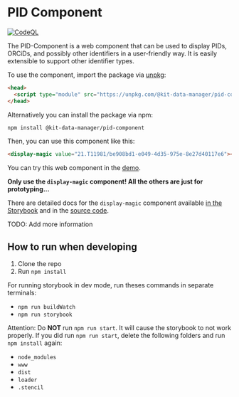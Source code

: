 # PID Component
[![CodeQL](https://github.com/kit-data-manager/pid-component/actions/workflows/github-code-scanning/codeql/badge.svg)](https://github.com/kit-data-manager/pid-component/actions/workflows/github-code-scanning/codeql)

The PID-Component is a web component that can be used to display PIDs, ORCiDs, and possibly other identifiers in a user-friendly way.
It is easily extensible to support other identifier types.

To use the component, import the package via [unpkg](https://unpkg.com/):
```html
<head>
  <script type="module" src="https://unpkg.com/@kit-data-manager/pid-component"></script>
</head>
```
Alternatively you can install the package via npm:
```bash
npm install @kit-data-manager/pid-component
```
Then, you can use this component like this:
```html
<display-magic value="21.T11981/be908bd1-e049-4d35-975e-8e27d40117e6"></display-magic>
```
You can try this web component in the [demo](https://kit-data-manager.github.io/pid-component/?path=/docs/pid-component-display-magic--docs).

**Only use the `display-magic` component! All the others are just for prototyping...**

There are detailed docs for the `display-magic` component available [in the Storybook](https://kit-data-manager.github.io/pid-component/?path=/docs/pid-component-display-magic--docs) and in the [source code](src/components/display-magic/readme.md).

TODO: Add more information

## How to run when developing

1. Clone the repo
2. Run `npm install`

For running storybook in dev mode, run theses commands in separate terminals:

- `npm run buildWatch`
- `npm run storybook`

Attention: Do **NOT** run `npm run start`. It will cause the storybook to not work properly.
If you did run `npm run start`, delete the following folders and run `npm install` again:

- `node_modules`
- `www`
- `dist`
- `loader`
- `.stencil`
